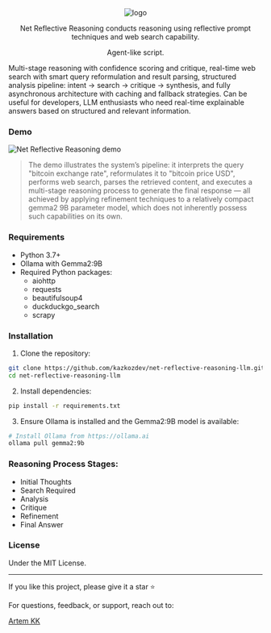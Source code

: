 <div align="center">
  <img src="https://github.com/user-attachments/assets/c8427ff2-970e-49a8-847a-5e7db3d90a76" alt="logo">
  <p>Net Reflective Reasoning conducts reasoning using reflective prompt techniques and web search capability.</p>
  <p>Agent-like script.</p>
</div>

Multi-stage reasoning with confidence scoring and critique, real-time web search with smart query reformulation and result parsing, structured analysis pipeline: intent → search → critique → synthesis, and fully asynchronous architecture with caching and fallback strategies. Can be useful for developers, LLM enthusiasts who need real-time explainable answers based on structured and relevant information.

### Demo

![Net Reflective Reasoning demo](https://github.com/kazkozdev/net-reflective-reasoning-llm/blob/main/net-reasoning-demo.gif)

> The demo illustrates the system’s pipeline: it interprets the query "bitcoin exchange rate", reformulates it to "bitcoin price USD", performs web search, parses the retrieved content, and executes a multi-stage reasoning process to generate the final response — all achieved by applying refinement techniques to a relatively compact gemma2 9B parameter model, which does not inherently possess such capabilities on its own.

### Requirements

- Python 3.7+
- Ollama with Gemma2:9B
- Required Python packages:
  - aiohttp
  - requests
  - beautifulsoup4
  - duckduckgo_search
  - scrapy

### Installation

1. Clone the repository:
```bash
git clone https://github.com/kazkozdev/net-reflective-reasoning-llm.git
cd net-reflective-reasoning-llm
```

2. Install dependencies:
```bash
pip install -r requirements.txt
```

3. Ensure Ollama is installed and the Gemma2:9B model is available:
```bash
# Install Ollama from https://ollama.ai
ollama pull gemma2:9b
```

### Reasoning Process Stages:
- Initial Thoughts
- Search Required
- Analysis
- Critique
- Refinement
- Final Answer

### License

Under the MIT License.

---
If you like this project, please give it a star ⭐

For questions, feedback, or support, reach out to:

[Artem KK](https://www.linkedin.com/in/kazkozdev/)
